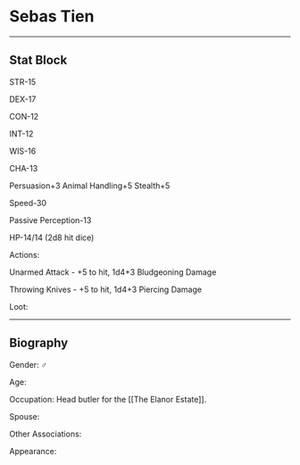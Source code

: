 # Sebas Tien
---

## Stat Block

STR-15 

DEX-17 

CON-12 

INT-12 

WIS-16 

CHA-13 

Persuasion+3 Animal Handling+5 Stealth+5 

Speed-30 

Passive Perception-13 

HP-14/14 (2d8 hit dice) 

Actions: 

Unarmed Attack - +5 to hit, 1d4+3 Bludgeoning Damage 

Throwing Knives - +5 to hit, 1d4+3 Piercing Damage 

Loot:

  
---

## Biography

Gender: ♂

Age: 

Occupation: Head butler for the [[The Elanor Estate]].

Spouse: 

Other Associations: 

Appearance: